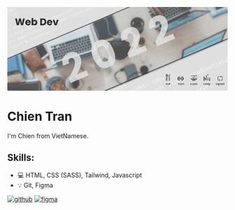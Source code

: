 ![I'm Chien from VietNamese](https://github.com/info-chientran/profile/blob/main/assets/img/Facebook%20cover.png?raw=true)

# Chien Tran
I'm Chien from VietNamese.

## Skills: 
* 💻 HTML, CSS (SASS), Tailwind, Javascript
* 💡 Git, Figma

[<img src='https://cdn.jsdelivr.net/npm/simple-icons@3.0.1/icons/github.svg' alt='github' height='40'>](https://github.com/https://github.com/info-chientran)  [<img src='https://cdn.jsdelivr.net/npm/simple-icons@3.0.1/icons/figma.svg' alt='figma' height='40'>](https://www.figma.com/files/recent?fuid=1001634276455748408)  
